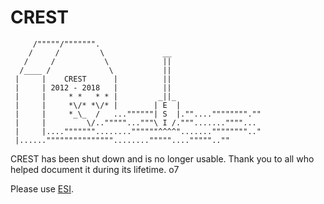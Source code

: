 # CREST
```
     /"""""/""""""".
    /     /         \             __
   /     /           \            ||
  /____ /             \           ||
 |     |    CREST      |          ||
 |     | 2012 - 2018   |          ||
 |     |     * *   * * |         _||_
 |     |     *\/* *\/* |        | E  |
 |     |     *_\_  /   ...""""""| S  |.""...."""""""".""
 |     |         \/.."""""..."""\ I /.""".......""""...
 |     |...."""""""........""""""^^^^"......."""""""".."
 |......"""""""""""""""........"""""...."""""..""
 ```
CREST has been shut down and is no longer usable. Thank you to all who helped document it during its lifetime. o7

Please use [ESI](../esi/index.md).
